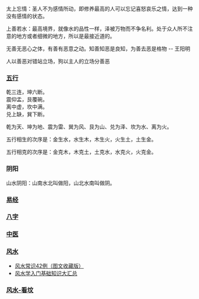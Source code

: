 
太上忘情：圣人不为感情所动，即修养最高的人可以忘记喜怒哀乐之情，达到一种没有感情的状态。

上善若水：最高境界，就像水的品性一样，泽被万物而不争名利。处于众人所不注意的地方或者细微的地方，所以是最接近道的。

无善无恶心之体，有善有恶意之动。知善知恶是良知，为善去恶是格物 -- 王阳明  

人以善恶对错站立场，狗以主人的立场分善恶  

### [五行](/金、木、水、火、土%20-%20五行/README.md)
乾三连，坤六断。  
震仰盂，艮覆碗。  
离中虚，坎中满。  
兑上缺，巽下断。

乾为天、坤为地、震为雷、巽为风、艮为山、兑为泽、坎为水、离为火。

五行相生的次序是：金生水，水生木，木生火，火生土，土生金。

五行相克的次序是：金克木，木克土，土克水，水克火，火克金。

### 阴阳
山水阴阳：山南水北叫做阳，山北水南叫做阴。

### [易经](周易/README.md)

### [八字](八字/九龙道长八字.md)

### [中医](/中医宝典/中医名方135个经典处方.md)

### [风水](/风水/REAME.md)
- [风水常识42例（图文收藏版）](https://mp.weixin.qq.com/s?__biz=MzA4OTg4MjkzNQ==&mid=2247521565&idx=1&sn=85a8b5efcc63cecd75c024e45ad1f7a5&chksm=9016fd45a7617453386613c89dda17db1711625a50a8a8933418f1772f185830aa77a20ce546&scene=27)
- [风水学入门基础知识大汇总](https://astro.sohu.com/a/500728851_100036330)

### [风水-看坟](/风水-看坟篇/祖坟吉凶，看一眼就明白！.md)
